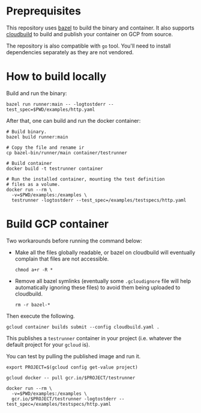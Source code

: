 # Preprequisites

This repository uses [bazel](https://bazel.build) to build the binary and
container. It also supports [cloudbuild](https://cloud.google.com/container-builder/docs/)
to build and publish your container on GCP from source.

The repository is also compatible with `go` tool. You'll need to
install dependencies separately as they are not vendored.

# How to build locally

Build and run the binary:

  ```
  bazel run runner:main -- -logtostderr --test_spec=$PWD/examples/http.yaml
  ```

After that, one can build and run the docker container:

  ```
  # Build binary.
  bazel build runner:main

  # Copy the file and rename ir
  cp bazel-bin/runner/main container/testrunner

  # Build container
  docker build -t testrunner container

  # Run the installed container, mounting the test definition
  # files as a volume.
  docker run --rm \
    -v=$PWD/examples:/examples \
    testrunner -logtostderr --test_spec=/examples/testspecs/http.yaml
  ```

# Build GCP container

Two workarounds before running the command below:

- Make all the files globally readable, or bazel on cloudbuild
  will eventually complain that files are not accessible.

  ```
  chmod a+r -R *
  ```

- Remove all bazel symlinks (eventually some `.gcloudignore`
  file will help automatically ignoring these files) to avoid
  them being uploaded to cloudbuild.

  ```
  rm -r bazel-*
  ```

Then execute the following.

  ```
  gcloud container builds submit --config cloudbuild.yaml .
  ```

This publishes a `testrunner` container in your project (i.e.
whatever the default project for your `gcloud` is).

You can test by pulling the published image and run it.

  ```
  export PROJECT=$(gcloud config get-value project)

  gcloud docker -- pull gcr.io/$PROJECT/testrunner

  docker run --rm \
    -v=$PWD/examples:/examples \
    gcr.io/$PROJECT/testrunner -logtostderr --test_spec=/examples/testspecs/http.yaml
  ```
